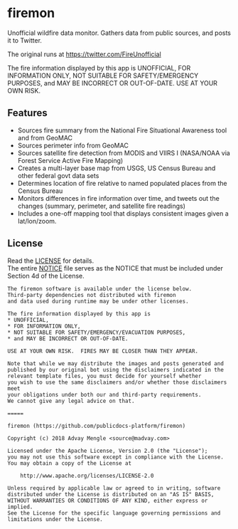 # firemon
Unofficial wildfire data monitor.  Gathers data from public sources, and posts it to Twitter.

The original runs at https://twitter.com/FireUnofficial

The fire information displayed by this app is UNOFFICIAL, FOR INFORMATION ONLY, 
NOT SUITABLE FOR SAFETY/EMERGENCY PURPOSES, 
and MAY BE INCORRECT OR OUT-OF-DATE. USE AT YOUR OWN RISK.


## Features

* Sources fire summary from the National Fire Situational Awareness tool and from GeoMAC
* Sources perimeter info from GeoMAC
* Sources satellite fire detection from MODIS and VIIRS I (NASA/NOAA via Forest Service Active Fire Mapping)
* Creates a multi-layer base map from USGS, US Census Bureau and other federal govt data sets
* Determines location of fire relative to named populated places from the Census Bureau
* Monitors differences in fire information over time, and tweets out the changes (summary, perimeter, and satellite fire readings)
* Includes a one-off mapping tool that displays consistent images given a lat/lon/zoom.


## License

Read the [LICENSE](LICENSE) for details.  
The entire [NOTICE](NOTICE) file serves as the NOTICE that must be included under
Section 4d of the License.

````
The firemon software is available under the license below.
Third-party dependencies not distributed with firemon
and data used during runtime may be under other licenses.

The fire information displayed by this app is
* UNOFFICIAL,
* FOR INFORMATION ONLY, 
* NOT SUITABLE FOR SAFETY/EMERGENCY/EVACUATION PURPOSES, 
* and MAY BE INCORRECT OR OUT-OF-DATE.

USE AT YOUR OWN RISK.  FIRES MAY BE CLOSER THAN THEY APPEAR.

Note that while we may distribute the images and posts generated and
published by our original bot using the disclaimers indicated in the
relevant template files, you must decide for yourself whether
you wish to use the same disclaimers and/or whether those disclaimers meet
your obligations under both our and third-party requirements.
We cannot give any legal advice on that.

=====

firemon (https://github.com/publicdocs-platform/firemon)

Copyright (c) 2018 Advay Mengle <source@madvay.com>

Licensed under the Apache License, Version 2.0 (the "License");
you may not use this software except in compliance with the License.
You may obtain a copy of the License at

    http://www.apache.org/licenses/LICENSE-2.0

Unless required by applicable law or agreed to in writing, software
distributed under the License is distributed on an "AS IS" BASIS,
WITHOUT WARRANTIES OR CONDITIONS OF ANY KIND, either express or implied.
See the License for the specific language governing permissions and
limitations under the License.
````
